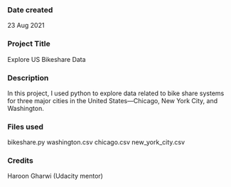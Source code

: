 

### Date created
23 Aug 2021

### Project Title
Explore US Bikeshare Data

### Description
In this project, I used python to explore data related to bike share systems for three major cities in the United States—Chicago, New York City, and Washington.

### Files used
bikeshare.py
washington.csv
chicago.csv
new_york_city.csv

### Credits
Haroon Gharwi (Udacity mentor)

